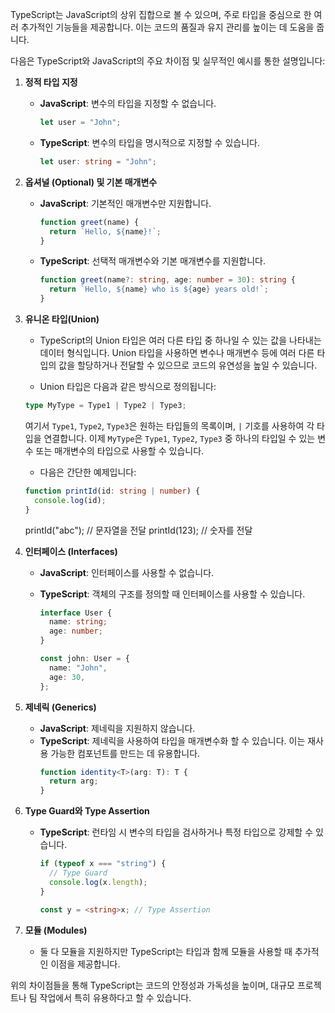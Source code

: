 TypeScript는 JavaScript의 상위 집합으로 볼 수 있으며, 주로 타입을 중심으로 한 여러 추가적인 기능들을 제공합니다. 이는 코드의 품질과 유지 관리를 높이는 데 도움을 줍니다.

다음은 TypeScript와 JavaScript의 주요 차이점 및 실무적인 예시를 통한 설명입니다:

1. **정적 타입 지정**

   - **JavaScript**: 변수의 타입을 지정할 수 없습니다.
     ```javascript
     let user = "John";
     ```
   - **TypeScript**: 변수의 타입을 명시적으로 지정할 수 있습니다.
     ```typescript
     let user: string = "John";
     ```

2. **옵셔널 (Optional) 및 기본 매개변수**

   - **JavaScript**: 기본적인 매개변수만 지원합니다.
     ```javascript
     function greet(name) {
       return `Hello, ${name}!`;
     }
     ```
   - **TypeScript**: 선택적 매개변수와 기본 매개변수를 지원합니다.
     ```typescript
     function greet(name?: string, age: number = 30): string {
       return `Hello, ${name} who is ${age} years old!`;
     }
     ```

3. **유니온 타입(Union)**

   - TypeScript의 Union 타입은 여러 다른 타입 중 하나일 수 있는 값을 나타내는 데이터 형식입니다. Union 타입을 사용하면 변수나 매개변수 등에 여러 다른 타입의 값을 할당하거나 전달할 수 있으므로 코드의 유연성을 높일 수 있습니다.

   - Union 타입은 다음과 같은 방식으로 정의됩니다:

   ```typescript
   type MyType = Type1 | Type2 | Type3;
   ```

   여기서 `Type1`, `Type2`, `Type3`은 원하는 타입들의 목록이며, `|` 기호를 사용하여 각 타입을 연결합니다. 이제 `MyType`은 `Type1`, `Type2`, `Type3` 중 하나의 타입일 수 있는 변수 또는 매개변수의 타입으로 사용할 수 있습니다.

   - 다음은 간단한 예제입니다:

   ```typescript
   function printId(id: string | number) {
     console.log(id);
   }
   ```

   printId("abc"); // 문자열을 전달
   printId(123); // 숫자를 전달

4. **인터페이스 (Interfaces)**

   - **JavaScript**: 인터페이스를 사용할 수 없습니다.
   - **TypeScript**: 객체의 구조를 정의할 때 인터페이스를 사용할 수 있습니다.

     ```typescript
     interface User {
       name: string;
       age: number;
     }

     const john: User = {
       name: "John",
       age: 30,
     };
     ```

5. **제네릭 (Generics)**

   - **JavaScript**: 제네릭을 지원하지 않습니다.
   - **TypeScript**: 제네릭을 사용하여 타입을 매개변수화 할 수 있습니다. 이는 재사용 가능한 컴포넌트를 만드는 데 유용합니다.
     ```typescript
     function identity<T>(arg: T): T {
       return arg;
     }
     ```

6. **Type Guard와 Type Assertion**

   - **TypeScript**: 런타임 시 변수의 타입을 검사하거나 특정 타입으로 강제할 수 있습니다.

     ```typescript
     if (typeof x === "string") {
       // Type Guard
       console.log(x.length);
     }

     const y = <string>x; // Type Assertion
     ```

7. **모듈 (Modules)**
   - 둘 다 모듈을 지원하지만 TypeScript는 타입과 함께 모듈을 사용할 때 추가적인 이점을 제공합니다.

위의 차이점들을 통해 TypeScript는 코드의 안정성과 가독성을 높이며, 대규모 프로젝트나 팀 작업에서 특히 유용하다고 할 수 있습니다.

```

```
